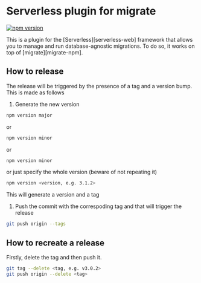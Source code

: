 
Serverless plugin for migrate
==============================
[![npm version](https://badge.fury.io/js/serverless-migrate-plugin.svg)](https://badge.fury.io/js/serverless-migrate-plugin)

This is a plugin for the [Serverless][serverless-web] framework that allows you to manage and run database-agnostic 
migrations. To do so, it works on top of [migrate][migrate-npm].

## How to release
The release will be triggered by the presence of a tag and a version bump. This is made as follows

1. Generate the new version
  ```bash
  npm version major
  ```
  or
  
  ```bash
  npm version minor
  ```
  
  or
  
  ```bash
  npm version minor
  ```
 
  or just specify the whole version (beware of not repeating it)

  ```bash
  npm version <version, e.g. 3.1.2>
  ```
This will generate a version and a tag

1. Push the commit with the correspoding tag and that will trigger the release

  ```bash
  git push origin --tags
  ```

## How to recreate a release
Firstly, delete the tag and then push it.

```bash
git tag --delete <tag, e.g. v3.0.2>
git push origin --delete <tag>
```


